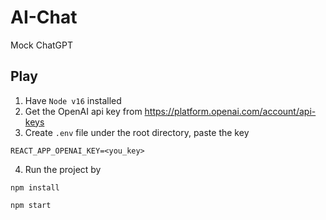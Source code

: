 # AI-Chat

Mock ChatGPT

## Play
1. Have ```Node v16``` installed
2. Get the OpenAI api key from https://platform.openai.com/account/api-keys
3. Create ```.env``` file under the root directory, paste the key
```
REACT_APP_OPENAI_KEY=<you_key>
```
4. Run the project by
```
npm install
```
```
npm start
```
